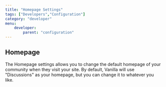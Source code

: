 ```yaml
---
title: "Homepage Settings"
tags: ["Developers","Configuration"]
category: "developer"
menu:
    developer:
        parent: "configuration"
---
```

## Homepage

The Homepage settings allows you to change the default homepage of your community when they visit your site.  By default, Vanilla will use "Discussions" as your homepage, but you can change it to whatever you like.
